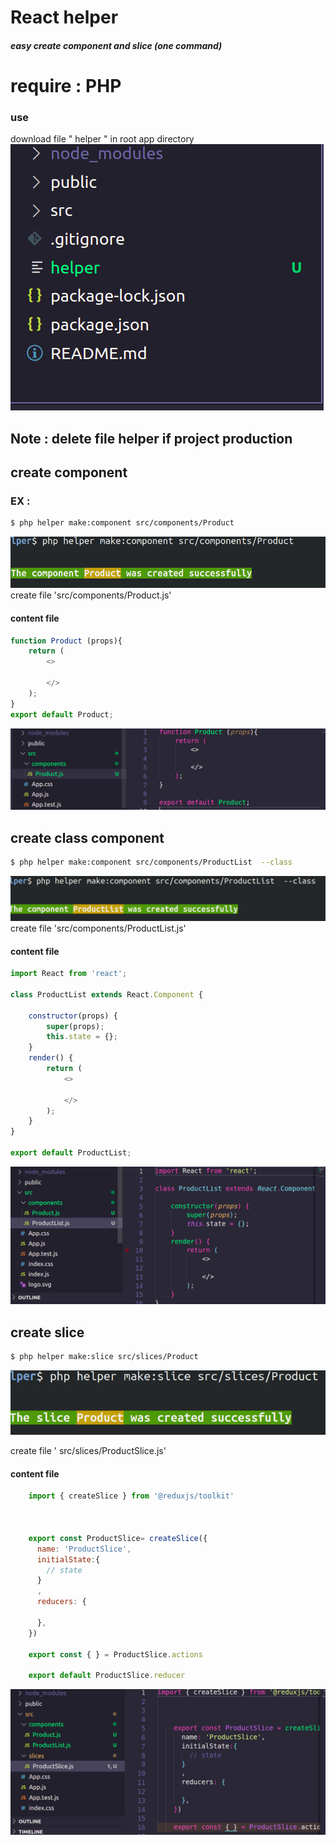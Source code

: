 # React helper 

##### easy  create component and slice (one command)
# require : PHP

### use 
download file " helper " in root app directory 
![alt text](images/1.png)

## Note :  delete file helper if project production 

## create component 

### EX : 

```bash
$ php helper make:component src/components/Product
```

![alt text](images/2.png)
create file  'src/components/Product.js' 
#### content file  
```js
function Product (props){
    return (
        <>
           
        </>
    );
}
export default Product;

```
![alt text](images/3.png)

## create class  component 
```bash
$ php helper make:component src/components/ProductList  --class
```
![alt text](images/4.png)
create file  'src/components/ProductList.js' 
#### content file  

```js
import React from 'react';

class ProductList extends React.Component {

    constructor(props) {
        super(props);
        this.state = {};
    }
    render() {
        return (
            <>
                
            </>
        );
    }
}

export default ProductList;
```
![alt text](images/5.png)
## create slice

```bash
$ php helper make:slice src/slices/Product
```
![alt text](images/6-.png)



create file  ' src/slices/ProductSlice.js' 
#### content file 
```js 
    import { createSlice } from '@reduxjs/toolkit'

 
    
    export const ProductSlice= createSlice({
      name: 'ProductSlice',
      initialState:{
        // state 
      }
      ,
      reducers: {
        
      },
    })
    
    export const { } = ProductSlice.actions
    
    export default ProductSlice.reducer
```
 

![alt text](images/7-.png)